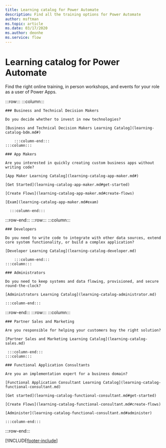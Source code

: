 ```yaml
---
title: Learning catalog for Power Automate
description: Find all the training options for Power Automate
author: msftman
ms.topic: article
ms.date: 03/17/2020
ms.author: deonhe
ms.service: flow
---
```

# Learning catalog for Power Automate

Find the right online training, in person workshops, and events for your role as a user of Power Apps.

<!-- ![Universal Windows Platform (UWP)](images/platform-uwp.png)  -->  

:::row:::
    :::column:::
<!-- ![Universal Windows Platform (UWP)](images/platform-uwp.png)  -->  

    ### Business and Technical Decision Makers

    Do you decide whether to invest in new technologies? 

    [Business and Technical Decision Makers Learning Catalog](learning-catalog-bdm.md#)

        :::column-end:::
    :::column:::

    ### App Makers

    Are you interested in quickly creating custom business apps without writing code? 

    [App Maker Learning Catalog](learning-catalog-app-maker.md#)

    [Get Started](learning-catalog-app-maker.md#get-started)

    [Create Flows](learning-catalog-app-maker.md#create-flows)

    [Exam](learning-catalog-app-maker.md#exam)

      :::column-end:::
:::row-end:::
:::row:::
    :::column:::

    ### Developers

    Do you need to write code to integrate with other data sources, extend core system functionality, or build a complex application?

    [Developer Learning Catalog](learning-catalog-developer.md)

        :::column-end:::
    :::column:::

    ### Administrators

    Do you need to keep systems and data flowing, provisioned, and secure round-the-clock?

    [Administrators Learning Catalog](learning-catalog-administrator.md)

    :::column-end:::
:::row-end:::
:::row:::
    :::column:::

    ### Partner Sales and Marketing

    Are you responsible for helping your customers buy the right solution?

    [Partner Sales and Marketing Learning Catalog](learning-catalog-sales.md)

     :::column-end:::
    :::column:::

    ### Functional Application Consultants

    Are you an implementation expert for a business domain? 

    [Functional Application Consultant Learning Catalog](learning-catalog-functional-consultant.md)

    [Get started](learning-catalog-functional-consultant.md#get-started)

    [Create Flows](learning-catalog-functional-consultant.md#create-flows)

    [Administer](learning-catalog-functional-consultant.md#administer)

    :::column-end:::
:::row-end:::




[!INCLUDE[footer-include](../includes/footer-banner.md)]